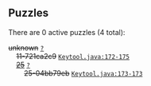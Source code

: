 ## Puzzles

There are 0 active puzzles (4 total):


<del>unknown</del> [`?`](../master/?)<br/>
&nbsp;&nbsp;&nbsp;&nbsp;<del>11-721ca2c9</del> [`Keytool.java:172-175`](../master/src/main/java/com/jcabi/ssl/maven/plugin/Keytool.java#L172-L175)<br/>
&nbsp;&nbsp;&nbsp;&nbsp;[<del>25</del>](https://github.com/jcabi/jcabi-ssl-maven-plugin/issues/25) [`?`](../master/?)<br/>
&nbsp;&nbsp;&nbsp;&nbsp;&nbsp;&nbsp;&nbsp;&nbsp;<del>25-04bb79eb</del> [`Keytool.java:173-173`](../master/src/main/java/com/jcabi/ssl/maven/plugin/Keytool.java#L173-L173)<br/>